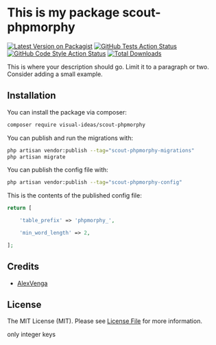 # This is my package scout-phpmorphy

[![Latest Version on Packagist](https://img.shields.io/packagist/v/visual-ideas/scout-phpmorphy.svg?style=flat-square)](https://packagist.org/packages/visual-ideas/scout-phpmorphy)
[![GitHub Tests Action Status](https://img.shields.io/github/workflow/status/visual-ideas/scout-phpmorphy/run-tests?label=tests)](https://github.com/visual-ideas/scout-phpmorphy/actions?query=workflow%3Arun-tests+branch%3Amain)
[![GitHub Code Style Action Status](https://img.shields.io/github/workflow/status/visual-ideas/scout-phpmorphy/Fix%20PHP%20code%20style%20issues?label=code%20style)](https://github.com/visual-ideas/scout-phpmorphy/actions?query=workflow%3A"Fix+PHP+code+style+issues"+branch%3Amain)
[![Total Downloads](https://img.shields.io/packagist/dt/visual-ideas/scout-phpmorphy.svg?style=flat-square)](https://packagist.org/packages/visual-ideas/scout-phpmorphy)

This is where your description should go. Limit it to a paragraph or two. Consider adding a small example.

<!---
## Support us

[<img src="https://github-ads.s3.eu-central-1.amazonaws.com/scout-phpmorphy.jpg?t=1" width="419px" />](https://spatie.be/github-ad-click/scout-phpmorphy)

We invest a lot of resources into creating [best in class open source packages](https://spatie.be/open-source). You can support us by [buying one of our paid products](https://spatie.be/open-source/support-us).

We highly appreciate you sending us a postcard from your hometown, mentioning which of our package(s) you are using. You'll find our address on [our contact page](https://spatie.be/about-us). We publish all received postcards on [our virtual postcard wall](https://spatie.be/open-source/postcards).
-->

## Installation

You can install the package via composer:

```bash
composer require visual-ideas/scout-phpmorphy
```

You can publish and run the migrations with:

```bash
php artisan vendor:publish --tag="scout-phpmorphy-migrations"
php artisan migrate
```

You can publish the config file with:

```bash
php artisan vendor:publish --tag="scout-phpmorphy-config"
```

This is the contents of the published config file:

```php
return [

    'table_prefix' => 'phpmorphy_',

    'min_word_length' => 2,

];
```

<!---
Optionally, you can publish the views using

```bash
php artisan vendor:publish --tag="scout-phpmorphy-views"
```

## Usage

```php
$scoutPhpmorphy = new VI\ScoutPhpmorphy();
echo $scoutPhpmorphy->echoPhrase('Hello, VI!');
```
-->

<!---
## Testing

```bash
composer test
```
-->

<!----
## Changelog

Please see [CHANGELOG](CHANGELOG.md) for more information on what has changed recently.

## Contributing

Please see [CONTRIBUTING](CONTRIBUTING.md) for details.

## Security Vulnerabilities

Please review [our security policy](../../security/policy) on how to report security vulnerabilities.
-->

## Credits

- [AlexVenga](https://github.com/visual-ideas)
<!----- [All Contributors](../../contributors)-->

## License

The MIT License (MIT). Please see [License File](LICENSE.md) for more information.


only integer keys
